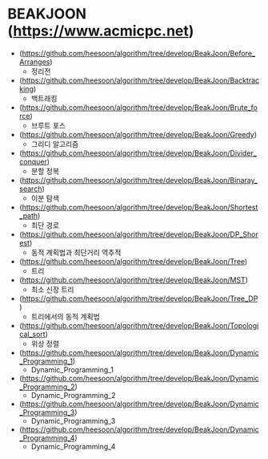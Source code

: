 BEAKJOON (https://www.acmicpc.net)
==========================================================================================
* (https://github.com/heesoon/algorithm/tree/develop/BeakJoon/Before_Arranges)
  * 정리전
* (https://github.com/heesoon/algorithm/tree/develop/BeakJoon/Backtracking)
  * 백트래킹
* (https://github.com/heesoon/algorithm/tree/develop/BeakJoon/Brute_force)
  * 브루트 포스
* (https://github.com/heesoon/algorithm/tree/develop/BeakJoon/Greedy)
  * 그리디 알고리즘
* (https://github.com/heesoon/algorithm/tree/develop/BeakJoon/Divider_conquer)
  * 분할 정복
* (https://github.com/heesoon/algorithm/tree/develop/BeakJoon/Binaray_search)
  * 이분 탐색
* (https://github.com/heesoon/algorithm/tree/develop/BeakJoon/Shortest_path)
  * 최단 경로
* (https://github.com/heesoon/algorithm/tree/develop/BeakJoon/DP_Shorest)
  * 동적 계획법과 최단거리 역추적
* (https://github.com/heesoon/algorithm/tree/develop/BeakJoon/Tree)
  * 트리
* (https://github.com/heesoon/algorithm/tree/develop/BeakJoon/MST)
  * 최소 신장 트리
* (https://github.com/heesoon/algorithm/tree/develop/BeakJoon/Tree_DP)
  * 트리에서의 동적 계획법
* (https://github.com/heesoon/algorithm/tree/develop/BeakJoon/Topological_sort)
  * 위상 정렬
* (https://github.com/heesoon/algorithm/tree/develop/BeakJoon/Dynamic_Programming_1)
  * Dynamic_Programming_1
* (https://github.com/heesoon/algorithm/tree/develop/BeakJoon/Dynamic_Programming_2)
  * Dynamic_Programming_2
* (https://github.com/heesoon/algorithm/tree/develop/BeakJoon/Dynamic_Programming_3)
  * Dynamic_Programming_3
* (https://github.com/heesoon/algorithm/tree/develop/BeakJoon/Dynamic_Programming_4)
  * Dynamic_Programming_4